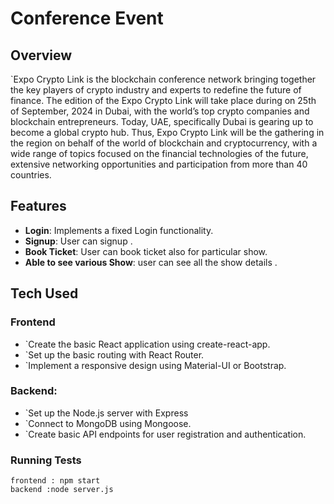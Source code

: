 # Conference Event

## Overview
`Expo Crypto Link  is the blockchain conference network bringing together the key players of crypto industry and experts to redefine the future of finance. The edition of the Expo Crypto Link will take place during on 25th of September, 2024 in Dubai, with the world’s top crypto companies and blockchain entrepreneurs. Today, UAE, specifically Dubai is gearing up to become a global crypto hub. Thus, Expo Crypto Link will be the gathering in the region on behalf of the world of blockchain and cryptocurrency, with a wide range of topics focused on the financial technologies of the future, extensive networking opportunities and participation from more than 40 countries.

## Features
- **Login**: Implements a fixed Login functionality.
- **Signup**: User can signup .
- **Book Ticket**: User can book ticket also for particular show.
- **Able to see various Show**: user can see all the show details .

## Tech Used
### Frontend
- `Create the basic React application using create-react-app.
- `Set up the basic routing with React Router.
- `Implement a responsive design using Material-UI or Bootstrap.

### Backend: 
- `Set up the Node.js server with Express
- `Connect to MongoDB using Mongoose.
- `Create basic API endpoints for user registration and authentication.


### Running Tests
```running the project 
frontend : npm start
backend :node server.js
